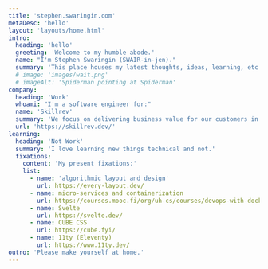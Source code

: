 ```yaml
---
title: 'stephen.swaringin.com'
metaDesc: 'hello'
layout: 'layouts/home.html'
intro:
  heading: 'hello'
  greeting: 'Welcome to my humble abode.'
  name: "I'm Stephen Swaringin (SWAIR-in-jen)."
  summary: 'This place houses my latest thoughts, ideas, learning, etc.'
  # image: 'images/wait.png'
  # imageAlt: 'Spiderman pointing at Spiderman'
company:
  heading: 'Work'
  whoami: "I'm a software engineer for:"
  name: 'Skillrev'
  summary: 'We focus on delivering business value for our customers in whatever way that looks, which usually takes the form of well-crafted software.'
  url: 'https://skillrev.dev/'
learning:
  heading: 'Not Work'
  summary: 'I love learning new things technical and not.'
  fixations:
    content: 'My present fixations:'
    list:
      - name: 'algorithmic layout and design'
        url: https://every-layout.dev/
      - name: micro-services and containerization
        url: https://courses.mooc.fi/org/uh-cs/courses/devops-with-docker
      - name: Svelte
        url: https://svelte.dev/
      - name: CUBE CSS
        url: https://cube.fyi/
      - name: 11ty (Eleventy)
        url: https://www.11ty.dev/
outro: 'Please make yourself at home.'
---
```

